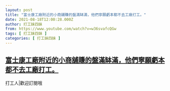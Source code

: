 ```yaml
---
layout: post
title: "富士康工廠附近的小商舖賺的盤滿缽滿，他們寧願虧本都不去工廠打工。"
date: 2021-08-18T12:00:28.000Z
author: 打工妹四妹
from: https://www.youtube.com/watch?v=w36svafcQGw
tags: [ 打工妹四妹 ]
categories: [ 打工妹四妹 ]
---
```

<!--1629288028000-->
[富士康工廠附近的小商舖賺的盤滿缽滿，他們寧願虧本都不去工廠打工。](https://www.youtube.com/watch?v=w36svafcQGw)
------

<div>
打工人|歡迎訂閱哦
</div>
